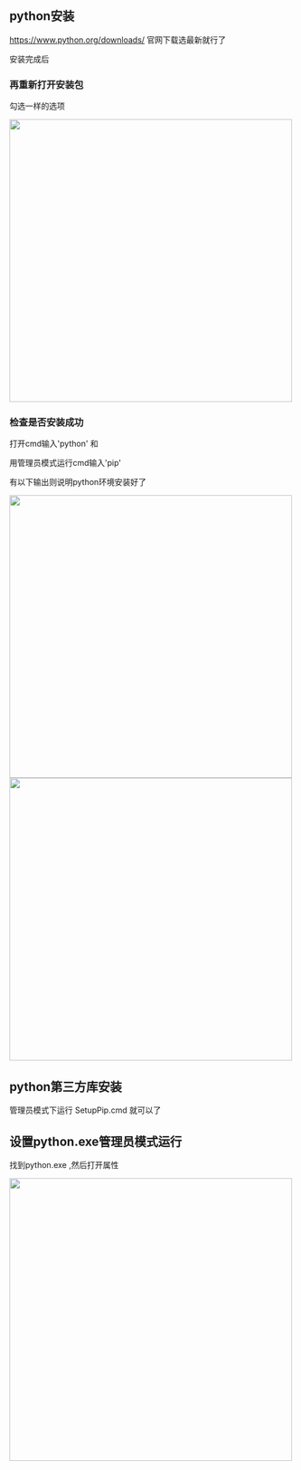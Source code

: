 ## python安装 
https://www.python.org/downloads/ 官网下载选最新就行了

安装完成后


### 再重新打开安装包

勾选一样的选项

<img src="https://github.com/smartgrass/AutoPcr/blob/main/png/python4.gif" width= "500"/>

### 检查是否安装成功

打开cmd输入'python'  和

用管理员模式运行cmd输入'pip'  

有以下输出则说明python环境安装好了

<img src="https://github.com/smartgrass/AutoPcr/blob/main/png/Python1.png" width= "500"/>

<img src="https://github.com/smartgrass/AutoPcr/blob/main/png/Python2.png" width= "500"/>



## python第三方库安装 

管理员模式下运行 SetupPip.cmd 就可以了


## 设置python.exe管理员模式运行

找到python.exe ,然后打开属性

<img src="https://github.com/smartgrass/AutoPcr/blob/main/png/Python3.png" width= "500"/>
